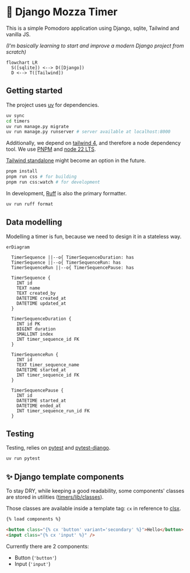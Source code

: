 # 🍅 Django Mozza Timer

This is a simple Pomodoro application using Django, sqlite, Tailwind and vanilla JS.

_(I'm basically learning to start and improve a modern Django project from scratch)_

```mermaid
flowchart LR
  S([sqlite]) <--> D([Django])
  D <--> T([Tailwind])
```

## Getting started

The project uses [uv](https://docs.astral.sh/uv) for dependencies.

```sh
uv sync
cd timers
uv run manage.py migrate
uv run manage.py runserver # server available at localhost:8000
```

Additionally, we depend on [tailwind 4](https://tailwindcss.com/), and therefore a node dependency tool.
We use [PNPM](https://pnpm.io/) and [node 22 LTS](https://nodejs.org/en/blog/release/v22.18.0).

[Tailwind standalone](https://github.com/tailwindlabs/tailwindcss/releases/tag/v4.1.11) might become an option in the future.

```sh
pnpm install
pnpm run css # for building
pnpm run css:watch # for development
```

In development, [Ruff](https://docs.astral.sh/ruff/) is also the primary formatter.

```sh
uv run ruff format
```

## Data modelling

Modelling a timer is fun, because we need to design it in a stateless way.

```mermaid
erDiagram

  TimerSequence ||--o{ TimerSequenceDuration: has
  TimerSequence ||--o{ TimerSequenceRun: has
  TimerSequenceRun ||--o{ TimerSequencePause: has

  TimerSequence {
    INT id
    TEXT name
    TEXT created_by
    DATETIME created_at
    DATETIME updated_at
  }

  TimerSequenceDuration {
    INT id PK
    BIGINT duration
    SMALLINT index
    INT timer_sequence_id FK
  }

  TimerSequenceRun {
    INT id
    TEXT timer_sequence_name
    DATETIME started_at
    INT timer_sequence_id FK
  }

  TimerSequencePause {
    INT id
    DATETIME started_at
    DATETIME ended_at
    INT timer_sequence_run_id FK
  }
```

## Testing

Testing, relies on [pytest](https://docs.pytest.org/en/stable/)
and [pytest-django](https://pytest-django.readthedocs.io/en/latest/).

```sh
uv run pytest
```

## :sparkles: Django template components

To stay DRY, while keeping a good readability, some components' classes are stored in
utilities ([timers/lib/classes](./timers/timers/lib/classes.py)).

Those classes are available inside a template tag: `cx` in reference to [clsx](https://www.npmjs.com/package/clsx).

```html
{% load components %}

<button class="{% cx 'button' variant='secondary' %}">Hello</button>
<input class="{% cx 'input' %}" />
```

Currently there are 2 components:

- Button (`'button'`)
- Input (`'input'`)
